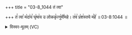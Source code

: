 +++
title = "03-8_1044 तं त्वा"

+++
तं꣢ त्वा꣣ म꣡दा꣢य꣣ घृ꣡ष्व꣢य उ लोककृ꣣त्नु꣡मी꣢महे। त꣢व꣣ प्र꣡श꣢स्तये म꣣हे꣢ ॥ 03-8:1044 ॥

<details><summary>विस्वर-मूलम् (VC)</summary>

तं त्वा मदाय घृष्वय उ लोककृत्नुमीमहे । तव प्रशस्तये महे ॥१०४४॥
</details>